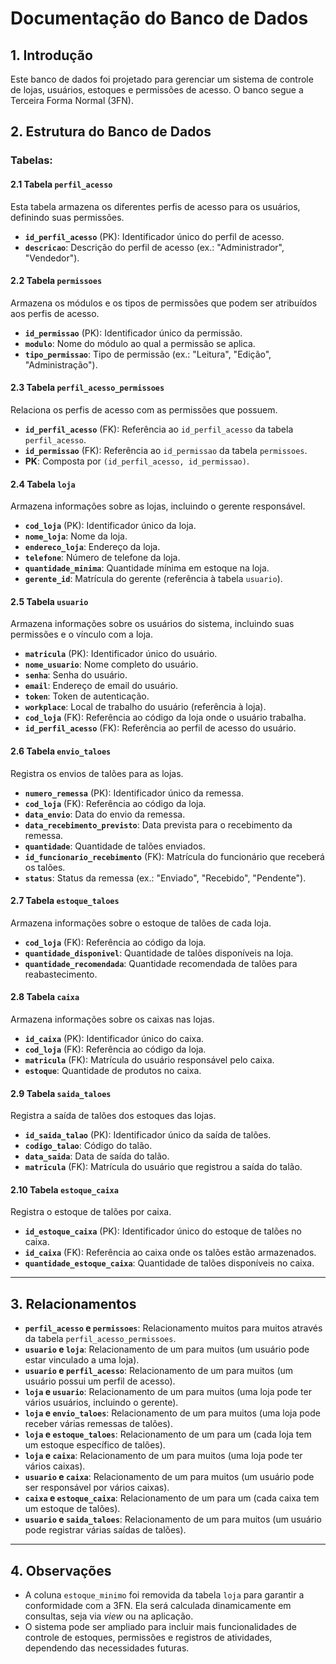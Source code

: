 
# Documentação do Banco de Dados

## 1. Introdução

Este banco de dados foi projetado para gerenciar um sistema de controle de lojas, usuários, estoques e permissões de acesso. O banco segue a Terceira Forma Normal (3FN).

## 2. Estrutura do Banco de Dados

### Tabelas:

#### 2.1 Tabela `perfil_acesso`
Esta tabela armazena os diferentes perfis de acesso para os usuários, definindo suas permissões.

- **`id_perfil_acesso`** (PK): Identificador único do perfil de acesso.
- **`descricao`**: Descrição do perfil de acesso (ex.: "Administrador", "Vendedor").

#### 2.2 Tabela `permissoes`
Armazena os módulos e os tipos de permissões que podem ser atribuídos aos perfis de acesso.

- **`id_permissao`** (PK): Identificador único da permissão.
- **`modulo`**: Nome do módulo ao qual a permissão se aplica.
- **`tipo_permissao`**: Tipo de permissão (ex.: "Leitura", "Edição", "Administração").

#### 2.3 Tabela `perfil_acesso_permissoes`
Relaciona os perfis de acesso com as permissões que possuem.

- **`id_perfil_acesso`** (FK): Referência ao `id_perfil_acesso` da tabela `perfil_acesso`.
- **`id_permissao`** (FK): Referência ao `id_permissao` da tabela `permissoes`.
- **PK**: Composta por `(id_perfil_acesso, id_permissao)`.

#### 2.4 Tabela `loja`
Armazena informações sobre as lojas, incluindo o gerente responsável.

- **`cod_loja`** (PK): Identificador único da loja.
- **`nome_loja`**: Nome da loja.
- **`endereco_loja`**: Endereço da loja.
- **`telefone`**: Número de telefone da loja.
- **`quantidade_minima`**: Quantidade mínima em estoque na loja.
- **`gerente_id`**: Matrícula do gerente (referência à tabela `usuario`).


#### 2.5 Tabela `usuario`
Armazena informações sobre os usuários do sistema, incluindo suas permissões e o vínculo com a loja.

- **`matricula`** (PK): Identificador único do usuário.
- **`nome_usuario`**: Nome completo do usuário.
- **`senha`**: Senha do usuário.
- **`email`**: Endereço de email do usuário.
- **`token`**: Token de autenticação.
- **`workplace`**: Local de trabalho do usuário (referência à loja).
- **`cod_loja`** (FK): Referência ao código da loja onde o usuário trabalha.
- **`id_perfil_acesso`** (FK): Referência ao perfil de acesso do usuário.

#### 2.6 Tabela `envio_taloes`
Registra os envios de talões para as lojas.

- **`numero_remessa`** (PK): Identificador único da remessa.
- **`cod_loja`** (FK): Referência ao código da loja.
- **`data_envio`**: Data do envio da remessa.
- **`data_recebimento_previsto`**: Data prevista para o recebimento da remessa.
- **`quantidade`**: Quantidade de talões enviados.
- **`id_funcionario_recebimento`** (FK): Matrícula do funcionário que receberá os talões.
- **`status`**: Status da remessa (ex.: "Enviado", "Recebido", "Pendente").

#### 2.7 Tabela `estoque_taloes`
Armazena informações sobre o estoque de talões de cada loja.

- **`cod_loja`** (FK): Referência ao código da loja.
- **`quantidade_disponivel`**: Quantidade de talões disponíveis na loja.
- **`quantidade_recomendada`**: Quantidade recomendada de talões para reabastecimento.

#### 2.8 Tabela `caixa`
Armazena informações sobre os caixas nas lojas.

- **`id_caixa`** (PK): Identificador único do caixa.
- **`cod_loja`** (FK): Referência ao código da loja.
- **`matricula`** (FK): Matrícula do usuário responsável pelo caixa.
- **`estoque`**: Quantidade de produtos no caixa.

#### 2.9 Tabela `saida_taloes`
Registra a saída de talões dos estoques das lojas.

- **`id_saida_talao`** (PK): Identificador único da saída de talões.
- **`codigo_talao`**: Código do talão.
- **`data_saida`**: Data de saída do talão.
- **`matricula`** (FK): Matrícula do usuário que registrou a saída do talão.

#### 2.10 Tabela `estoque_caixa`
Registra o estoque de talões por caixa.

- **`id_estoque_caixa`** (PK): Identificador único do estoque de talões no caixa.
- **`id_caixa`** (FK): Referência ao caixa onde os talões estão armazenados.
- **`quantidade_estoque_caixa`**: Quantidade de talões disponíveis no caixa.

---

## 3. Relacionamentos

- **`perfil_acesso` e `permissoes`**: Relacionamento muitos para muitos através da tabela `perfil_acesso_permissoes`.
- **`usuario` e `loja`**: Relacionamento de um para muitos (um usuário pode estar vinculado a uma loja).
- **`usuario` e `perfil_acesso`**: Relacionamento de um para muitos (um usuário possui um perfil de acesso).
- **`loja` e `usuario`**: Relacionamento de um para muitos (uma loja pode ter vários usuários, incluindo o gerente).
- **`loja` e `envio_taloes`**: Relacionamento de um para muitos (uma loja pode receber várias remessas de talões).
- **`loja` e `estoque_taloes`**: Relacionamento de um para um (cada loja tem um estoque específico de talões).
- **`loja` e `caixa`**: Relacionamento de um para muitos (uma loja pode ter vários caixas).
- **`usuario` e `caixa`**: Relacionamento de um para muitos (um usuário pode ser responsável por vários caixas).
- **`caixa` e `estoque_caixa`**: Relacionamento de um para um (cada caixa tem um estoque de talões).
- **`usuario` e `saida_taloes`**: Relacionamento de um para muitos (um usuário pode registrar várias saídas de talões).

---

## 4. Observações

- A coluna `estoque_minimo` foi removida da tabela `loja` para garantir a conformidade com a 3FN. Ela será calculada dinamicamente em consultas, seja via *view* ou na aplicação.
- O sistema pode ser ampliado para incluir mais funcionalidades de controle de estoques, permissões e registros de atividades, dependendo das necessidades futuras.
